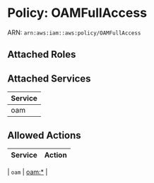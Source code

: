 # Policy: OAMFullAccess

ARN: `arn:aws:iam::aws:policy/OAMFullAccess`

## Attached Roles

## Attached Services

| Service |
|---------|
| oam |

## Allowed Actions

| Service | Action |
|:-------:|--------|

| `oam` | [oam:*](../actions.md#oam:all) |
